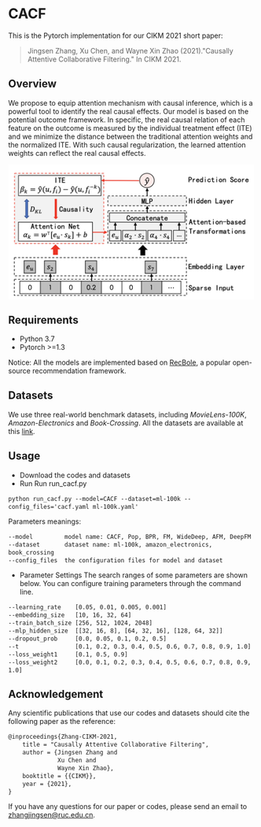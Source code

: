 # CACF
This is the Pytorch implementation for our CIKM 2021 short paper:
> Jingsen Zhang, Xu Chen, and Wayne Xin Zhao (2021)."Causally Attentive Collaborative Filtering." In CIKM 2021. 

## Overview
We propose to equip attention mechanism with causal inference, which is a powerful tool to identify the real causal effects. Our model is based on the potential outcome framework. In specific, the real causal relation of each feature on the outcome is measured by the individual treatment effect (ITE) and we minimize the distance between the traditional attention weights and the normalized ITE. With such causal regularization, the learned attention weights can reflect the real causal effects.

<img src="https://github.com/JingsenZhang/CACF/blob/master/img/model.png" width = "500px" align=center />

## Requirements
- Python 3.7
- Pytorch >=1.3

Notice: All the models are implemented based on [RecBole](https://github.com/RUCAIBox/RecBole), a popular open-source recommendation framework. 

## Datasets
We use three real-world benchmark datasets, including *MovieLens-100K*, *Amazon-Electronics* and *Book-Crossing*. All the datasets are available at this [link](https://recbole.io/dataset_list.html).

## Usage
+ Download the codes and datasets
+ Run
  Run run_cacf.py

```
python run_cacf.py --model=CACF --dataset=ml-100k --config_files='cacf.yaml ml-100k.yaml'
```
Parameters meanings:
```
--model         model name: CACF, Pop, BPR, FM, WideDeep, AFM, DeepFM 
--dataset       dataset name: ml-100k, amazon_electronics, book_crossing
--config_files  the configuration files for model and dataset
```

+ Parameter Settings
The search ranges of some parameters are shown below. You can configure training parameters through the command line.
```
--learning_rate    [0.05, 0.01, 0.005, 0.001]
--embedding_size   [10, 16, 32, 64]
--train_batch_size [256, 512, 1024, 2048]
--mlp_hidden_size  [[32, 16, 8], [64, 32, 16], [128, 64, 32]]
--dropout_prob     [0.0, 0.05, 0.1, 0.2, 0.5]
--t                [0.1, 0.2, 0.3, 0.4, 0.5, 0.6, 0.7, 0.8, 0.9, 1.0]
--loss_weight1     [0.1, 0.5, 0.9]
--loss_weight2     [0.0, 0.1, 0.2, 0.3, 0.4, 0.5, 0.6, 0.7, 0.8, 0.9, 1.0]
```

## Acknowledgement
Any scientific publications that use our codes and datasets should cite the following paper as the reference:
````
@inproceedings{Zhang-CIKM-2021,
    title = "Causally Attentive Collaborative Filtering",
    author = {Jingsen Zhang and
              Xu Chen and
              Wayne Xin Zhao},
    booktitle = {{CIKM}},
    year = {2021},
}
````
If you have any questions for our paper or codes, please send an email to zhangjingsen@ruc.edu.cn.
